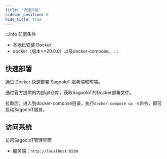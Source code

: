 ```yaml
---
title: "快速开始"
sidebar_position: 0
hide_title: true
---
```


:::info 前置条件
- 本地已安装 Docker
- docker（版本>=20.0.0）以及docker-compose。
:::

## 快速部署

通过 Docker 快速部署 SagooIoT 服务端和前端。

通过官方提供的内部git仓库，获取SagooIoT的Docker部署文件。

拉取后，进入到docker-compose目录，执行`docker-compose up -d`命令，即可启动SagooIoT服务。

## 访问系统

访问SagooIoT管理界面

- 服务端：`http://localhost:8200`
